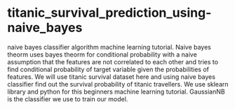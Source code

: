# titanic_survival_prediction_using-naive_bayes
naive bayes classifier algorithm machine learning tutorial. Naive bayes theorm uses bayes theorm for conditional probability with a naive assumption that the features are not correlated to each other and tries to find conditional probability of target variable given the probabilities of features. We will use titanic survival dataset here and using naive bayes classifier find out the survival probability of titanic travellers. We use sklearn library and python for this beginners machine learning tutorial. GaussianNB is the classifier we use to train our model.
